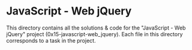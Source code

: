 # JavaScript - Web jQuery

This directory contains all the solutions & code for the "JavaScript - Web jQuery" project (0x15-javascript-web_jquery). Each file in this directory corresponds to a task in the project.